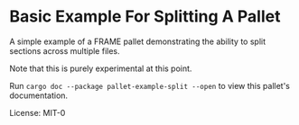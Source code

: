 <!-- markdown-link-check-disable -->
# Basic Example For Splitting A Pallet
A simple example of a FRAME pallet demonstrating the ability to split sections across multiple
files.

Note that this is purely experimental at this point.

Run `cargo doc --package pallet-example-split --open` to view this pallet's documentation.

License: MIT-0



